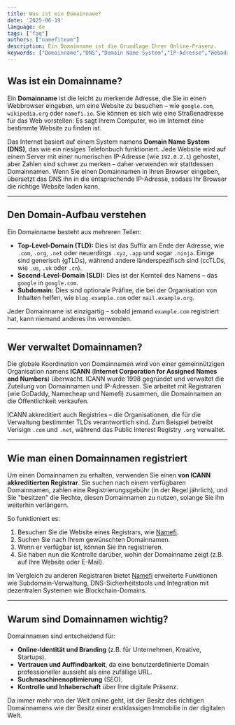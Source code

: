 ```yaml
---
title: Was ist ein Domainname?
date: '2025-06-19'
language: de
tags: ["faq"]
authors: ["namefiteam"]
description: Ein Domainname ist die Grundlage Ihrer Online-Präsenz.
keywords: ["Domainname","DNS","Domain Name System","IP-Adresse","Webadresse","Internet-Grundlagen","Domainregistrierung","Webseitenadresse","URL","namefi"]
---
```



## **Was ist ein Domainname?**

Ein **Domainname** ist die leicht zu merkende Adresse, die Sie in einen Webbrowser eingeben, um eine Website zu besuchen – wie `google.com`, `wikipedia.org` oder `namefi.io`. Sie können es sich wie eine Straßenadresse für das Web vorstellen: Es sagt Ihrem Computer, wo im Internet eine bestimmte Website zu finden ist.

Das Internet basiert auf einem System namens **Domain Name System (DNS)**, das wie ein riesiges Telefonbuch funktioniert. Jede Website wird auf einem Server mit einer numerischen IP-Adresse (wie `192.0.2.1`) gehostet, aber Zahlen sind schwer zu merken – daher verwenden wir stattdessen Domainnamen. Wenn Sie einen Domainnamen in Ihren Browser eingeben, übersetzt das DNS ihn in die entsprechende IP-Adresse, sodass Ihr Browser die richtige Website laden kann.

---

## **Den Domain-Aufbau verstehen**

Ein Domainname besteht aus mehreren Teilen:

*   **Top-Level-Domain (TLD):** Dies ist das Suffix am Ende der Adresse, wie `.com`, `.org`, `.net` oder neuerdings `.xyz`, `.app` und sogar `.ninja`. Einige sind generisch (gTLDs), während andere länderspezifisch sind (ccTLDs, wie `.us`, `.uk` oder `.cn`).
*   **Second-Level-Domain (SLD):** Dies ist der Kernteil des Namens – das `google` in `google.com`.
*   **Subdomain:** Dies sind optionale Präfixe, die bei der Organisation von Inhalten helfen, wie `blog.example.com` oder `mail.example.org`.

Jeder Domainname ist einzigartig – sobald jemand `example.com` registriert hat, kann niemand anderes ihn verwenden.

---

## **Wer verwaltet Domainnamen?**

Die globale Koordination von Domainnamen wird von einer gemeinnützigen Organisation namens **ICANN** (**Internet Corporation for Assigned Names and Numbers**) überwacht. ICANN wurde 1998 gegründet und verwaltet die Zuteilung von Domainnamen und IP-Adressen. Sie arbeitet mit Registraren (wie GoDaddy, Namecheap und Namefi) zusammen, die Domainnamen an die Öffentlichkeit verkaufen.

ICANN akkreditiert auch Registries – die Organisationen, die für die Verwaltung bestimmter TLDs verantwortlich sind. Zum Beispiel betreibt Verisign `.com` und `.net`, während das Public Interest Registry `.org` verwaltet.

---

## **Wie man einen Domainnamen registriert**

Um einen Domainnamen zu erhalten, verwenden Sie einen **von ICANN akkreditierten Registrar**. Sie suchen nach einem verfügbaren Domainnamen, zahlen eine Registrierungsgebühr (in der Regel jährlich), und Sie "besitzen" die Rechte, diesen Domainnamen zu nutzen, solange Sie ihn weiterhin verlängern.

So funktioniert es:

1.  Besuchen Sie die Website eines Registrars, wie [Namefi](https://namefi.io).
2.  Suchen Sie nach Ihrem gewünschten Domainnamen.
3.  Wenn er verfügbar ist, können Sie ihn registrieren.
4.  Sie haben nun die Kontrolle darüber, wohin der Domainname zeigt (z.B. auf Ihre Website oder E-Mail).

Im Vergleich zu anderen Registraren bietet [Namefi](https://namefi.io) erweiterte Funktionen wie Subdomain-Verwaltung, DNS-Sicherheitstools und Integration mit dezentralen Systemen wie Blockchain-Domains.

---

## **Warum sind Domainnamen wichtig?**

Domainnamen sind entscheidend für:

*   **Online-Identität und Branding** (z.B. für Unternehmen, Kreative, Startups).
*   **Vertrauen und Auffindbarkeit**, da eine benutzerdefinierte Domain professioneller aussieht als eine zufällige URL.
*   **Suchmaschinenoptimierung** (SEO).
*   **Kontrolle und Inhaberschaft** über Ihre digitale Präsenz.

Da immer mehr von der Welt online geht, ist der Besitz des richtigen Domainnamens wie der Besitz einer erstklassigen Immobilie in der digitalen Welt.